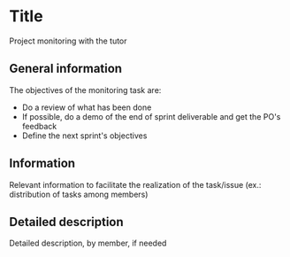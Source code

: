 # Title

Project monitoring with the tutor

## General information

The objectives of the monitoring task are:

- Do a review of what has been done
- If possible, do a demo of the end of sprint deliverable and get the PO's feedback
- Define the next sprint's objectives

## Information

Relevant information to facilitate the realization of the task/issue (ex.: distribution of tasks among members)

## Detailed description

Detailed description, by member, if needed
